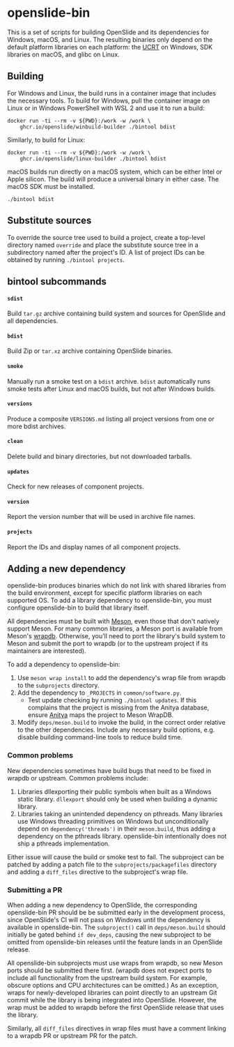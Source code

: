 # openslide-bin

This is a set of scripts for building OpenSlide and its dependencies for
Windows, macOS, and Linux.  The resulting binaries only depend on the
default platform libraries on each platform: the [UCRT][ucrt] on Windows,
SDK libraries on macOS, and glibc on Linux.

[ucrt]: https://learn.microsoft.com/en-us/cpp/windows/universal-crt-deployment?view=msvc-170

## Building

For Windows and Linux, the build runs in a container image that includes the
necessary tools.  To build for Windows, pull the container image on Linux or
in Windows PowerShell with WSL 2 and use it to run a build:

    docker run -ti --rm -v ${PWD}:/work -w /work \
        ghcr.io/openslide/winbuild-builder ./bintool bdist

Similarly, to build for Linux:

    docker run -ti --rm -v ${PWD}:/work -w /work \
        ghcr.io/openslide/linux-builder ./bintool bdist

macOS builds run directly on a macOS system, which can be either Intel or
Apple silicon.  The build will produce a universal binary in either case.
The macOS SDK must be installed.

    ./bintool bdist

## Substitute sources

To override the source tree used to build a project, create a top-level
directory named `override` and place the substitute source tree in a
subdirectory named after the project's ID.  A list of project IDs can be
obtained by running `./bintool projects`.

## bintool subcommands

#### `sdist`

Build `tar.gz` archive containing build system and sources for OpenSlide and
all dependencies.

#### `bdist`

Build Zip or `tar.xz` archive containing OpenSlide binaries.

#### `smoke`

Manually run a smoke test on a `bdist` archive.  `bdist` automatically runs
smoke tests after Linux and macOS builds, but not after Windows builds.

#### `versions`

Produce a composite `VERSIONS.md` listing all project versions from one or
more bdist archives.

#### `clean`

Delete build and binary directories, but not downloaded tarballs.

#### `updates`

Check for new releases of component projects.

#### `version`

Report the version number that will be used in archive file names.

#### `projects`

Report the IDs and display names of all component projects.

## Adding a new dependency

openslide-bin produces binaries which do not link with shared libraries from
the build environment, except for specific platform libraries on each
supported OS.  To add a library dependency to openslide-bin, you must
configure openslide-bin to build that library itself.

All dependencies must be built with [Meson][], even those that don't natively
support Meson.  For many common libraries, a Meson port is available from
Meson's [wrapdb][].  Otherwise, you'll need to port the library's build
system to Meson and submit the port to wrapdb (or to the upstream project if
its maintainers are interested).

To add a dependency to openslide-bin:

1. Use `meson wrap install` to add the dependency's wrap file from wrapdb
   to the `subprojects` directory.
2. Add the dependency to `_PROJECTS` in `common/software.py`.
   - Test update checking by running `./bintool updates`.  If this complains
     that the project is missing from the Anitya database, ensure [Anitya][]
     maps the project to Meson WrapDB.
3. Modify `deps/meson.build` to invoke the build, in the correct order
   relative to the other dependencies.  Include any necessary build options,
   e.g. disable building command-line tools to reduce build time.

### Common problems

New dependencies sometimes have build bugs that need to be fixed in wrapdb
or upstream.  Common problems include:

1. Libraries dllexporting their public symbols when built as a Windows static
   library.  `dllexport` should only be used when building a dynamic library.
2. Libraries taking an unintended dependency on pthreads.  Many libraries
   use Windows threading primitives on Windows but unconditionally depend on
   `dependency('threads')` in their `meson.build`, thus adding a dependency
   on the pthreads library.  openslide-bin intentionally does not ship a
   pthreads implementation.

Either issue will cause the build or smoke test to fail.  The subproject can
be patched by adding a patch file to the `subprojects/packagefiles`
directory and adding a `diff_files` directive to the subproject's wrap file.

### Submitting a PR

When adding a new dependency to OpenSlide, the corresponding openslide-bin PR
should be be submitted early in the development process, since OpenSlide's CI
will not pass on Windows until the dependency is available in openslide-bin.
The `subproject()` call in `deps/meson.build` should initially be gated
behind `if dev_deps`, causing the new subproject to be omitted from
openslide-bin releases until the feature lands in an OpenSlide release.

All openslide-bin subprojects must use wraps from wrapdb, so new Meson ports
should be submitted there first.  (wrapdb does not expect ports to include
all functionality from the upstream build system.  For example, obscure
options and CPU architectures can be omitted.)  As an exception, wraps for
newly-developed libraries can point directly to an upstream Git commit while
the library is being integrated into OpenSlide.  However, the wrap must be
added to wrapdb before the first OpenSlide release that uses the library.

Similarly, all `diff_files` directives in wrap files must have a comment
linking to a wrapdb PR or upstream PR for the patch.

[Anitya]: https://release-monitoring.org/
[Meson]: https://mesonbuild.com/
[wrapdb]: https://github.com/mesonbuild/wrapdb
